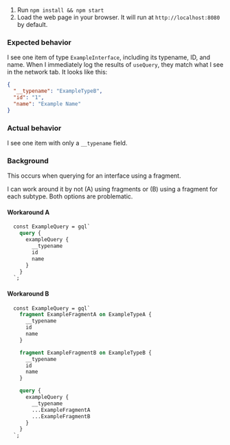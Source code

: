 1. Run `npm install && npm start`
2. Load the web page in your browser. It will run at `http://localhost:8080` by default.

### Expected behavior

I see one item of type `ExampleInterface`, including its typename, ID, and name. When I immediately
log the results of `useQuery`, they match what I see in the network tab. It looks like this:

```json
{
  "__typename": "ExampleTypeB",
  "id": "1",
  "name": "Example Name"
}
```

### Actual behavior

I see one item with only a `__typename` field.

### Background

This occurs when querying for an interface using a fragment.

I can work around it by not (A) using fragments or (B) using a fragment for each subtype. Both
options are problematic.

#### Workaround A

```graphql
  const ExampleQuery = gql`
    query {
      exampleQuery {
        __typename
        id
        name
      }
    }
  `;
```

#### Workaround B

```graphql
  const ExampleQuery = gql`
    fragment ExampleFragmentA on ExampleTypeA {
      __typename
      id
      name
    }

    fragment ExampleFragmentB on ExampleTypeB {
      __typename
      id
      name
    }

    query {
      exampleQuery {
        __typename
        ...ExampleFragmentA
        ...ExampleFragmentB
      }
    }
  `;
```